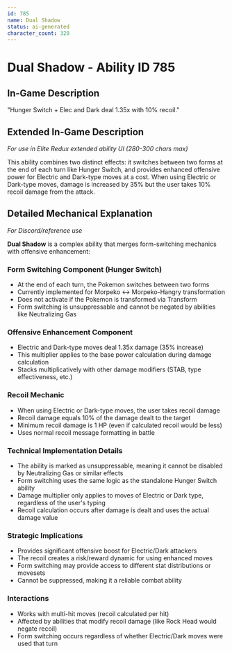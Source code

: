 ```yaml
---
id: 785
name: Dual Shadow
status: ai-generated
character_count: 320
---
```


# Dual Shadow - Ability ID 785

## In-Game Description
"Hunger Switch + Elec and Dark deal 1.35x with 10% recoil."

## Extended In-Game Description
*For use in Elite Redux extended ability UI (280-300 chars max)*

This ability combines two distinct effects: it switches between two forms at the end of each turn like Hunger Switch, and provides enhanced offensive power for Electric and Dark-type moves at a cost. When using Electric or Dark-type moves, damage is increased by 35% but the user takes 10% recoil damage from the attack.

## Detailed Mechanical Explanation
*For Discord/reference use*

**Dual Shadow** is a complex ability that merges form-switching mechanics with offensive enhancement:

### Form Switching Component (Hunger Switch)
- At the end of each turn, the Pokemon switches between two forms
- Currently implemented for Morpeko ↔ Morpeko-Hangry transformation
- Does not activate if the Pokemon is transformed via Transform
- Form switching is unsuppressable and cannot be negated by abilities like Neutralizing Gas

### Offensive Enhancement Component
- Electric and Dark-type moves deal 1.35x damage (35% increase)
- This multiplier applies to the base power calculation during damage calculation
- Stacks multiplicatively with other damage modifiers (STAB, type effectiveness, etc.)

### Recoil Mechanic
- When using Electric or Dark-type moves, the user takes recoil damage
- Recoil damage equals 10% of the damage dealt to the target
- Minimum recoil damage is 1 HP (even if calculated recoil would be less)
- Uses normal recoil message formatting in battle

### Technical Implementation Details
- The ability is marked as unsuppressable, meaning it cannot be disabled by Neutralizing Gas or similar effects
- Form switching uses the same logic as the standalone Hunger Switch ability
- Damage multiplier only applies to moves of Electric or Dark type, regardless of the user's typing
- Recoil calculation occurs after damage is dealt and uses the actual damage value

### Strategic Implications
- Provides significant offensive boost for Electric/Dark attackers
- The recoil creates a risk/reward dynamic for using enhanced moves
- Form switching may provide access to different stat distributions or movesets
- Cannot be suppressed, making it a reliable combat ability

### Interactions
- Works with multi-hit moves (recoil calculated per hit)
- Affected by abilities that modify recoil damage (like Rock Head would negate recoil)
- Form switching occurs regardless of whether Electric/Dark moves were used that turn